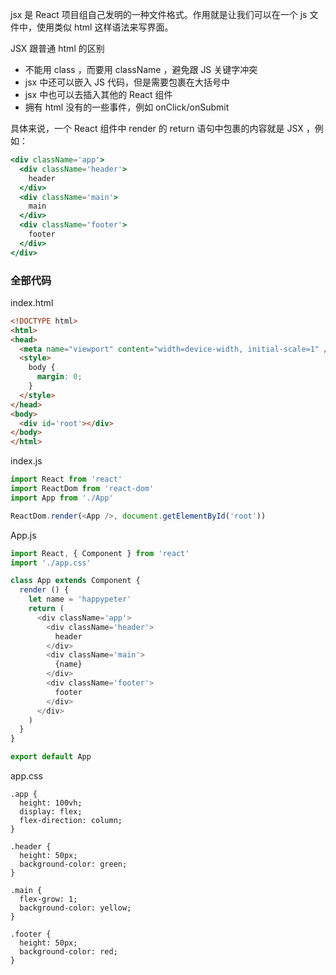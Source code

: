 jsx 是 React 项目组自己发明的一种文件格式。作用就是让我们可以在一个 js 文件中，使用类似 html 这样语法来写界面。


JSX 跟普通 html 的区别

- 不能用 class ，而要用 className ，避免跟 JS 关键字冲突
- jsx 中还可以嵌入 JS 代码，但是需要包裹在大括号中
- jsx 中也可以去插入其他的 React 组件
- 拥有 html 没有的一些事件，例如 onClick/onSubmit


具体来说，一个 React 组件中 render 的 return 语句中包裹的内容就是 JSX ，例如：

```jsx
<div className='app'>
  <div className='header'>
    header
  </div>
  <div className='main'>
    main
  </div>
  <div className='footer'>
    footer
  </div>
</div>
```

### 全部代码

index.html

```html
<!DOCTYPE html>
<html>
<head>
  <meta name="viewport" content="width=device-width, initial-scale=1" />
  <style>
    body {
      margin: 0;
    }
  </style>
</head>
<body>
  <div id='root'></div>
</body>
</html>
```

index.js

```js
import React from 'react'
import ReactDom from 'react-dom'
import App from './App'

ReactDom.render(<App />, document.getElementById('root'))
```

App.js

```js
import React, { Component } from 'react'
import './app.css'

class App extends Component {
  render () {
    let name = 'happypeter'
    return (
      <div className='app'>
        <div className='header'>
          header
        </div>
        <div className='main'>
          {name}
        </div>
        <div className='footer'>
          footer
        </div>
      </div>
    )
  }
}

export default App
```

app.css

```
.app {
  height: 100vh;
  display: flex;
  flex-direction: column;
}

.header {
  height: 50px;
  background-color: green;
}

.main {
  flex-grow: 1;
  background-color: yellow;
}

.footer {
  height: 50px;
  background-color: red;
}
```
